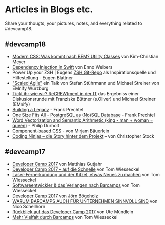 # Articles in Blogs etc.

Share your thougts, your pictures, notes, and everything related to #devcamp18.

## #devcamp18

* [Modern CSS: Was kommt nach BEM? Utility Classes](https://share.palasthotel.de/devcamp18/was-kommt-nach-bem-utility-classes/) von Kim-Christian Meyer
* [Dependency Injection in Swift](https://share.palasthotel.de/devcamp18/di-in-swift.pdf) von Enno Welbers
* Power Up your ZSH | Eugens [ZSH Git-Repo](https://github.com/blanorama/.zprezto) als Inspirationsquelle und Hilfestellung - Eugen Blattner
* ["Scaled Agile"](https://docs.google.com/presentation/d/1EEDZrRKDOon9T3C3_Fvay7B9qhAbYEoEnBRwrrtPNwk/edit?usp=sharing) ein Talk von Stefan Stührmann und Michael Streiner von EMnify Würzburg
* [Tickt ihr wie wir? ReCREWtment in der IT](http://mrst.github.io/TicktIhrWieWirDiscussion.html) das Ergebniss einer Diskusionsrunde mit Franziska Büttner (s.Oliver) und Michael Streiner (EMnify)
* [Building a Legacy](https://www.prechtel.eu/talks/building-a-legacy/) - Frank Prechtel
* [One Size Fits All - PostgreSQL as (No)SQL Database](https://www.prechtel.eu/talks/one-size-fits-all/) - Frank Prechtel
* [Word Vectorization and Semantic Arithmetic (king - man + woman = queen)](https://github.com/Philipduerholt/word2vec_session) - Philip Dürholt
* [Component-based CSS](http://slides.com/programmiri/component-based-css-1/fullscreen) - von Mirjam Bäuerlein
* [Coding Ninjas – die Story hinter dem Projekt](https://blog.mayflower.de/6722-coding-ninjas.html?utm_source=GitHub&utm_medium=social) – von Christopher Stock

## #devcamp17

* [Developer Camp 2017](https://blog.sperrobjekt.de/content/1000500-Developer-Camp-2017.html) von Matthias Gutjahr
* [Developer Camp 2017 – auf die Schnelle](https://developercamp.io/blog/developer-camp-2017-github-533.html?utm_source=github&utm_medium=social) von Tom Wiesseckel
* [Laser-Fernerkundung und der Kitzel, etwas Neues zu machen](https://developercamp.io/blog/laser-fernerkundung-569.html?utm_source=github&utm_medium=social) von Tom Wiesseckel
* [Softwareentwickler & das Verlangen nach Barcamps](https://developercamp.io/blog/softwareentwickler-barcamps-580.html?utm_source=github&utm_medium=social) von Tom Wiesseckel
* [Developer Camp 2017](https://creatronix.de/2017/05/19/developer-camp-2017-part-1/) von Jörn Bögeholz
* [WARUM BARCAMPS AUCH FÜR UNTERNEHMEN SINNVOLL SIND](http://www.senics.de/warum-barcamps-auch-fuer-unternehmen-sinnvoll-sind/) von Nico Schellhorn
* [Rückblick auf das Developer Camp 2017](https://developercamp.io/blog/rueckblick-developer-camp-2017-611.html) von Ute Mündlein
* [Mehr Vielfalt durch Barcamps](https://developercamp.io/blog/barcamp-vielfalt-695.html?utm_source=github&utm_medium=social) von Tom Wiesseckel
